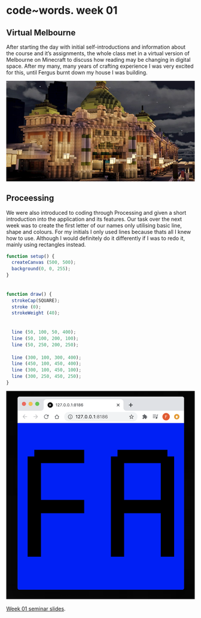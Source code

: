 # code~words. week 01
## Virtual Melbourne 
After starting the day with initial self-introductions and information about the course and it’s assignments, the whole class met in a virtual version of Melbourne on Minecraft to discuss how reading may be changing in digital space. After my many, many years of crafting experience I was very excited for this, until Fergus burnt down my house I was building.

![](_0a4d4194-b830-48e8-af68-69cf943c9883.preview.jpg)

## Proceessing
We were also introduced to coding through Processing and given a short introduction into the application and its features. Our task over the next week was to create the first letter of our names only utilising basic line, shape and colours. For my initials I only used lines because thats all I knew how to use. Although I would definitely do it differently if I was to redo it, mainly using rectangles instead.

```javascript 
function setup() {
  createCanvas (500, 500);
  background(0, 0, 255);
}


function draw() {
  strokeCap(SQUARE); 
  stroke (0);
  strokeWeight (40);


  line (50, 100, 50, 400);
  line (50, 100, 200, 100);
  line (50, 250, 200, 250);

  line (300, 100, 300, 400);
  line (450, 100, 450, 400);
  line (300, 100, 450, 100);
  line (300, 250, 450, 250);
}
```
<img src="FAInitialSketch.png" width="600">

[Week 01 seminar slides](https://drive.google.com/drive/folders/1G21z95TwWmkE1V7Sd08cL_Sm7DSOokO3).

